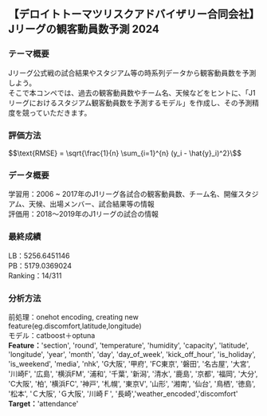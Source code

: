 ## 【デロイトトーマツリスクアドバイザリー合同会社】 Jリーグの観客動員数予測 2024

### テーマ概要
Jリーグ公式戦の試合結果やスタジアム等の時系列データから観客動員数を予測しよう。<br>
そこで本コンペでは、過去の観客動員数やチーム名、天候などをヒントに、「J1リーグにおけるスタジアム観客動員数を予測するモデル」を作成し、その予測精度を競っていただきます。

### 評価方法
$$\text{RMSE} = \sqrt{\frac{1}{n} \sum_{i=1}^{n} (y_i - \hat{y}_i)^2}\$$

### データ概要
学習用：2006 ~ 2017年のJ1リーグ各試合の観客動員数、チーム名、開催スタジアム、天候、出場メンバー、試合結果等の情報<br>
評価用：2018～2019年のJ1リーグの試合の情報

### 最終成績
LB：5256.6451146<br>
PB：5179.0369024<br>
Ranking：14/311<br>

### 分析方法
前処理：onehot encoding, creating new feature(eg.discomfort,latitude,longitude)<br>
モデル：catboost＋optuna<br>
**Feature：**'section', 'round', 'temperature', 'humidity', 'capacity',
       'latitude', 'longitude', 'year', 'month', 'day', 'day_of_week',
       'kick_off_hour', 'is_holiday', 'is_weekend', 'media', 'nhk', 'G大阪',
       '甲府', 'FC東京', '磐田', '名古屋', '大宮', '川崎F', '広島', '横浜FM', '浦和', '千葉', '新潟',
       '清水', '鹿島', '京都', '福岡', '大分', 'C大阪', '柏', '横浜FC', '神戸', '札幌', '東京V',
       '山形', '湘南', '仙台', '鳥栖', '徳島', '松本', 'Ｃ大阪', 'Ｇ大阪', '川崎Ｆ', '長崎','weather_encoded','discomfort'<br>
**Target：**'attendance'
